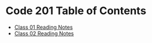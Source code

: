 # Code 201 Table of Contents

- [Class 01 Reading Notes](class-01.md)
- [Class 02 Reading Notes](class-02.md)
